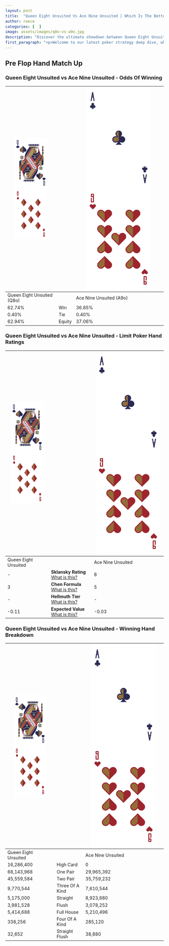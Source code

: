 ```yaml
---
layout: post
title:  "Queen Eight Unsuited Vs Ace Nine Unsuited | Which Is The Better Hand In Poker? A Complete Guide"
author: reece
categories: [  ]
image: assets/images/q8o-vs-a9o.jpg
description: "Discover the ultimate showdown between Queen Eight Unsuited and Ace Nine Unsuited in poker! Uncover the odds, strategies, and scenarios where one hand triumphs over the other. Get ready to up your poker game with this thrilling analysis."
first_paragraph: "<p>Welcome to our latest poker strategy deep dive, where we're pitting two distinct hands against each other in a high-stakes showdown: Queen Eight Unsuited vs Ace Nine Unsuited.</p><p>In the dynamic world of poker, every decision counts, and knowing which hand holds the upper hand is key to your success at the table.</p><p>In this article, we'll dissect these two hands, explore the scenarios where one dominates the other, and equip you with the knowledge to make strategic choices that can tip the odds in your favor.</p><p>Get ready to unravel the intriguing dynamics of these poker hands and elevate your game to new heights.</p>"
---
```




[comment]: # (sp0)

## Pre Flop Hand Match Up

<div class="table hand-ratings" markdown="1"> 



### Queen Eight Unsuited vs Ace Nine Unsuited - Odds Of Winning


    
| ![image info](assets/images/hand1/Q.png) ![image info](assets/images/hand1/8o.png) |  | ![image info](assets/images/hand2/A.png) ![image info](assets/images/hand2/9o.png) |
| -------- | -------- | -------- |
| Queen Eight Unsuited (Q8o) |  | Ace Nine Unsuited (A9o) |
| 62.74% | Win | 36.85% |
| 0.40% | Tie | 0.40% |
| 62.94% | Equity | 37.06% |




[comment]: # (sp1)



### Queen Eight Unsuited vs Ace Nine Unsuited - Limit Poker Hand Ratings


    
| ![image info](assets/images/hand1/Q.png) ![image info](assets/images/hand1/8o.png) |  | ![image info](assets/images/hand2/A.png) ![image info](assets/images/hand2/9o.png) |
| -------- | -------- | -------- |
| Queen Eight Unsuited |  | Ace Nine Unsuited |
| - | **Sklansky Rating** [What is this?](/sklansky-rating-explained) | 8 |
| 3 | **Chen Formula** [What is this?](/chen-formula-explained) | 5 |
| - | **Hellmuth Tier** [What is this?](/Hellmuth-tier-explained) | - |
| -0.11 | **Expected Value** [What is this?](/expected-value-explained) | -0.03 |




[comment]: # (sp2)



### Queen Eight Unsuited vs Ace Nine Unsuited - Winning Hand Breakdown


    
| ![image info](assets/images/hand1/Q.png) ![image info](assets/images/hand1/8o.png) |  | ![image info](assets/images/hand2/A.png) ![image info](assets/images/hand2/9o.png) |
| -------- | -------- | -------- |
| Queen Eight Unsuited |  | Ace Nine Unsuited |
| 16,286,400 | High Card | 0 |
| 68,143,968 | One Pair | 29,965,392 |
| 45,559,584 | Two Pair | 35,759,232 |
| 9,770,544 | Three Of A Kind | 7,610,544 |
| 5,175,000 | Straight | 8,923,680 |
| 3,981,528 | Flush | 3,078,252 |
| 5,414,688 | Full House | 5,210,496 |
| 338,256 | Four Of A Kind | 285,120 |
| 32,652 | Straight Flush | 38,880 |




[comment]: # (sp3)



</div>

[comment]: # (sp4)



[comment]: # (sp5)

